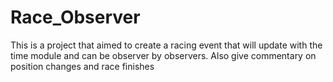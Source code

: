 # Race_Observer
This is a project that aimed to create a racing event that will update with the time module and can be observer by observers. Also give commentary on position changes and race finishes 

